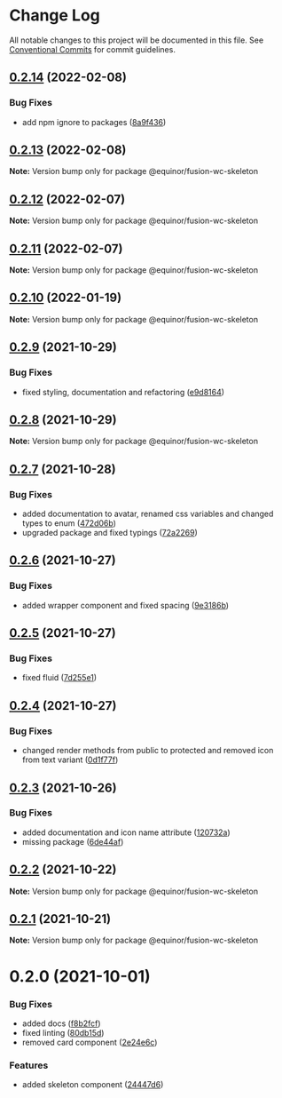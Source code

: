 # Change Log

All notable changes to this project will be documented in this file.
See [Conventional Commits](https://conventionalcommits.org) for commit guidelines.

## [0.2.14](https://github.com/equinor/fusion-web-components/compare/@equinor/fusion-wc-skeleton@0.2.13...@equinor/fusion-wc-skeleton@0.2.14) (2022-02-08)


### Bug Fixes

* add npm ignore to packages ([8a9f436](https://github.com/equinor/fusion-web-components/commit/8a9f436f4d38c0fec431d9388ce3098853f8babc))





## [0.2.13](https://github.com/equinor/fusion-web-components/compare/@equinor/fusion-wc-skeleton@0.2.12...@equinor/fusion-wc-skeleton@0.2.13) (2022-02-08)

**Note:** Version bump only for package @equinor/fusion-wc-skeleton





## [0.2.12](https://github.com/equinor/fusion-web-components/compare/@equinor/fusion-wc-skeleton@0.2.11...@equinor/fusion-wc-skeleton@0.2.12) (2022-02-07)

**Note:** Version bump only for package @equinor/fusion-wc-skeleton





## [0.2.11](https://github.com/equinor/fusion-web-components/compare/@equinor/fusion-wc-skeleton@0.2.10...@equinor/fusion-wc-skeleton@0.2.11) (2022-02-07)

**Note:** Version bump only for package @equinor/fusion-wc-skeleton





## [0.2.10](https://github.com/equinor/fusion-web-components/compare/@equinor/fusion-wc-skeleton@0.2.9...@equinor/fusion-wc-skeleton@0.2.10) (2022-01-19)

**Note:** Version bump only for package @equinor/fusion-wc-skeleton





## [0.2.9](https://github.com/equinor/fusion-web-components/compare/@equinor/fusion-wc-skeleton@0.2.8...@equinor/fusion-wc-skeleton@0.2.9) (2021-10-29)


### Bug Fixes

* fixed styling, documentation and refactoring ([e9d8164](https://github.com/equinor/fusion-web-components/commit/e9d816498e839419af1cbc86041584ee87e59d26))





## [0.2.8](https://github.com/equinor/fusion-web-components/compare/@equinor/fusion-wc-skeleton@0.2.7...@equinor/fusion-wc-skeleton@0.2.8) (2021-10-29)

**Note:** Version bump only for package @equinor/fusion-wc-skeleton





## [0.2.7](https://github.com/equinor/fusion-web-components/compare/@equinor/fusion-wc-skeleton@0.2.6...@equinor/fusion-wc-skeleton@0.2.7) (2021-10-28)


### Bug Fixes

* added documentation to avatar, renamed css variables and changed types to enum ([472d06b](https://github.com/equinor/fusion-web-components/commit/472d06b492642b87aea7c8d04fe2295f626ebb60))
* upgraded package and fixed typings ([72a2269](https://github.com/equinor/fusion-web-components/commit/72a226969cd30445d608cc98be1e61806886936d))





## [0.2.6](https://github.com/equinor/fusion-web-components/compare/@equinor/fusion-wc-skeleton@0.2.5...@equinor/fusion-wc-skeleton@0.2.6) (2021-10-27)


### Bug Fixes

* added wrapper component and fixed spacing ([9e3186b](https://github.com/equinor/fusion-web-components/commit/9e3186b5065ef04c354931fffaf68a293d905388))





## [0.2.5](https://github.com/equinor/fusion-web-components/compare/@equinor/fusion-wc-skeleton@0.2.4...@equinor/fusion-wc-skeleton@0.2.5) (2021-10-27)


### Bug Fixes

* fixed fluid ([7d255e1](https://github.com/equinor/fusion-web-components/commit/7d255e19609ca9d539e15d36b1c3216c6d046a21))





## [0.2.4](https://github.com/equinor/fusion-web-components/compare/@equinor/fusion-wc-skeleton@0.2.3...@equinor/fusion-wc-skeleton@0.2.4) (2021-10-27)


### Bug Fixes

* changed render methods from public to protected and removed icon from text variant ([0d1f77f](https://github.com/equinor/fusion-web-components/commit/0d1f77fa509c8db3f79c5a4360425a19c949297e))





## [0.2.3](https://github.com/equinor/fusion-web-components/compare/@equinor/fusion-wc-skeleton@0.2.2...@equinor/fusion-wc-skeleton@0.2.3) (2021-10-26)


### Bug Fixes

* added documentation and icon name attribute ([120732a](https://github.com/equinor/fusion-web-components/commit/120732a00448044f1b81694e3bd5496e324bc547))
* missing package ([6de44af](https://github.com/equinor/fusion-web-components/commit/6de44af69adb1b1ad99f81711995e75b86690fed))





## [0.2.2](https://github.com/equinor/fusion-web-components/compare/@equinor/fusion-wc-skeleton@0.2.1...@equinor/fusion-wc-skeleton@0.2.2) (2021-10-22)

**Note:** Version bump only for package @equinor/fusion-wc-skeleton





## [0.2.1](https://github.com/equinor/fusion-web-components/compare/@equinor/fusion-wc-skeleton@0.2.0...@equinor/fusion-wc-skeleton@0.2.1) (2021-10-21)

**Note:** Version bump only for package @equinor/fusion-wc-skeleton





# 0.2.0 (2021-10-01)


### Bug Fixes

* added docs ([f8b2fcf](https://github.com/equinor/fusion-web-components/commit/f8b2fcfeae46ce83526c9da0848002f96f20837b))
* fixed linting ([80db15d](https://github.com/equinor/fusion-web-components/commit/80db15d2aef631a5cbb46eab1c9b6ca9f886cce5))
* removed card component ([2e24e6c](https://github.com/equinor/fusion-web-components/commit/2e24e6c8aec443442d866378bab9e96fb7d0e845))


### Features

* added skeleton component ([24447d6](https://github.com/equinor/fusion-web-components/commit/24447d6e8c1714b3c08e887bcc398a4dca972e61))
